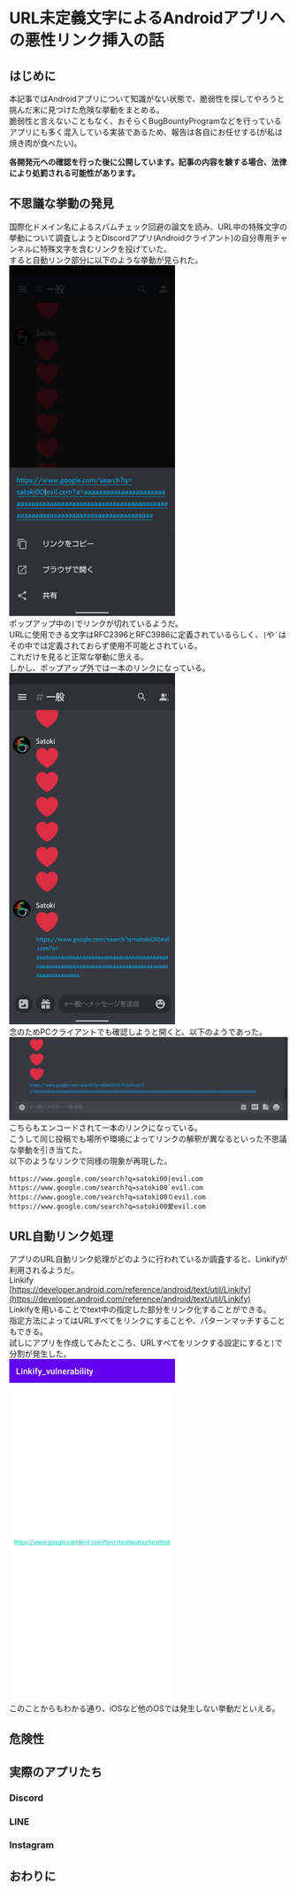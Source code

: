 # URL未定義文字によるAndroidアプリへの悪性リンク挿入の話

## はじめに
本記事ではAndroidアプリについて知識がない状態で、脆弱性を探してやろうと挑んだ末に見つけた危険な挙動をまとめる。  
脆弱性と言えないこともなく、おそらくBugBountyProgramなどを行っているアプリにも多く混入している実装であるため、報告は各自にお任せする(が私は焼き肉が食べたい)。  

**各開発元への確認を行った後に公開しています。記事の内容を験する場合、法律により処罰される可能性があります。**  

## 不思議な挙動の発見
国際化ドメイン名によるスパムチェック回避の論文を読み、URL中の特殊文字の挙動について調査しようとDiscordアプリ(Androidクライアント)の自分専用チャンネルに特殊文字を含むリンクを投げていた。  
すると自動リンク部分に以下のような挙動が見られた。  
<img src="images/Discord1.png" alt="discord1" width="300">  
ポップアップ中の`|`でリンクが切れているようだ。  
URLに使用できる文字はRFC2396とRFC3986に定義されているらしく、`|`や`` ` ``はその中では定義されておらず使用不可能とされている。  
これだけを見ると正常な挙動に思える。  
しかし、ポップアップ外では一本のリンクになっている。  
<img src="images/Discord2.png" alt="discord2" width="300">  
念のためPCクライアントでも確認しようと開くと、以下のようであった。  
![Discord_PC.png](images/Discord_PC.png)  
こちらもエンコードされて一本のリンクになっている。  
こうして同じ投稿でも場所や環境によってリンクの解釈が異なるといった不思議な挙動を引き当てた。  
以下のようなリンクで同様の現象が再現した。  
```
https://www.google.com/search?q=satoki00|evil.com
https://www.google.com/search?q=satoki00`evil.com
https://www.google.com/search?q=satoki00０evil.com
https://www.google.com/search?q=satoki00愛evil.com
```

## URL自動リンク処理
アプリのURL自動リンク処理がどのように行われているか調査すると、Linkifyが利用されるようだ。  
Linkify  
[https://developer.android.com/reference/android/text/util/Linkify](https://developer.android.com/reference/android/text/util/Linkify)  
Linkifyを用いることでtext中の指定した部分をリンク化することができる。  
指定方法によってはURLすべてをリンクにすることや、パターンマッチすることもできる。  
試しにアプリを作成してみたところ、URLすべてをリンクする設定にすると`|`で分割が発生した。  
<img src="images/PoC.png" alt="PoC" width="300">  
このことからもわかる通り、iOSなど他のOSでは発生しない挙動だといえる。  


## 危険性

## 実際のアプリたち

### Discord
### LINE
### Instagram


## おわりに




